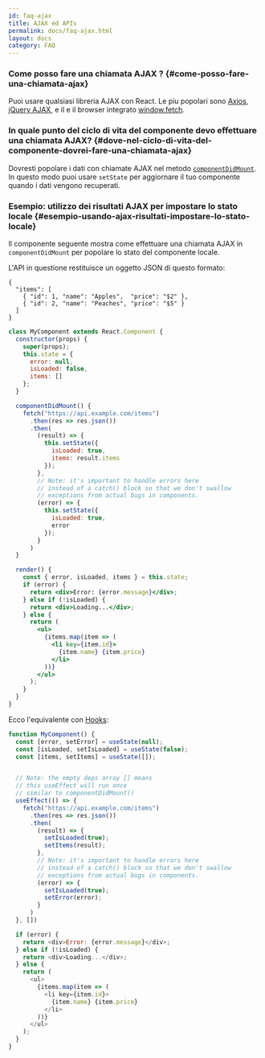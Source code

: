 ```yaml
---
id: faq-ajax
title: AJAX ed APIs
permalink: docs/faq-ajax.html
layout: docs
category: FAQ
---
```


### Come posso fare una chiamata AJAX ? {#come-posso-fare-una-chiamata-ajax}

Puoi usare qualsiasi libreria AJAX con React. Le piu popolari sono [Axios](https://github.com/axios/axios), [jQuery AJAX](https://api.jquery.com/jQuery.ajax/), e il e il browser integrato [window.fetch](https://developer.mozilla.org/en-US/docs/Web/API/Fetch_API).

### In quale punto del ciclo di vita del componente devo effettuare una chiamata AJAX? {#dove-nel-ciclo-di-vita-del-componente-dovrei-fare-una-chiamata-ajax}

Dovresti popolare i dati con chiamate AJAX nel metodo [`componentDidMount`](/docs/react-component.html#mounting). In questo modo puoi usare `setState` per aggiornare il tuo componente quando i dati vengono recuperati.

### Esempio: utilizzo dei risultati AJAX per impostare lo stato locale {#esempio-usando-ajax-risultati-impostare-lo-stato-locale}

Il componente seguente mostra come effettuare una chiamata AJAX in `componentDidMount` per popolare lo stato del componente locale.

L'API in questione restituisce un oggetto JSON di questo formato:

```
{
  "items": [
    { "id": 1, "name": "Apples",  "price": "$2" },
    { "id": 2, "name": "Peaches", "price": "$5" }
  ] 
}
```

```jsx
class MyComponent extends React.Component {
  constructor(props) {
    super(props);
    this.state = {
      error: null,
      isLoaded: false,
      items: []
    };
  }

  componentDidMount() {
    fetch("https://api.example.com/items")
      .then(res => res.json())
      .then(
        (result) => {
          this.setState({
            isLoaded: true,
            items: result.items
          });
        },
        // Note: it's important to handle errors here
        // instead of a catch() block so that we don't swallow
        // exceptions from actual bugs in components.
        (error) => {
          this.setState({
            isLoaded: true,
            error
          });
        }
      )
  }

  render() {
    const { error, isLoaded, items } = this.state;
    if (error) {
      return <div>Error: {error.message}</div>;
    } else if (!isLoaded) {
      return <div>Loading...</div>;
    } else {
      return (
        <ul>
          {items.map(item => (
            <li key={item.id}>
              {item.name} {item.price}
            </li>
          ))}
        </ul>
      );
    }
  }
}
```

Ecco l'equivalente con [Hooks](https://reactjs.org/docs/hooks-intro.html):

```js
function MyComponent() {
  const [error, setError] = useState(null);
  const [isLoaded, setIsLoaded] = useState(false);
  const [items, setItems] = useState([]);


  // Note: the empty deps array [] means
  // this useEffect will run once
  // similar to componentDidMount()
  useEffect(() => {
    fetch("https://api.example.com/items")
      .then(res => res.json())
      .then(
        (result) => {
          setIsLoaded(true);
          setItems(result);
        },
        // Note: it's important to handle errors here
        // instead of a catch() block so that we don't swallow
        // exceptions from actual bugs in components.
        (error) => {
          setIsLoaded(true);
          setError(error);
        }
      )
  }, [])

  if (error) {
    return <div>Error: {error.message}</div>;
  } else if (!isLoaded) {
    return <div>Loading...</div>;
  } else {
    return (
      <ul>
        {items.map(item => (
          <li key={item.id}>
            {item.name} {item.price}
          </li>
        ))}
      </ul>
    );
  }
}
```
